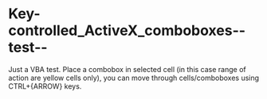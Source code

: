 # Key-controlled_ActiveX_comboboxes--test--
Just a VBA test. Place a combobox in selected cell (in this case range of action are yellow cells only), you can move through cells/comboboxes using CTRL+{ARROW} keys.
